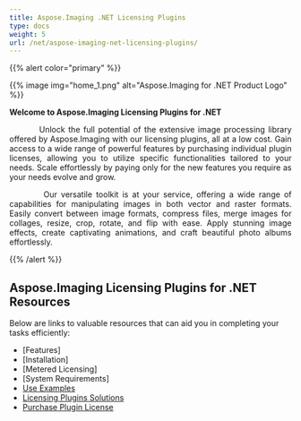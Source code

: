 ```yaml
---
title: Aspose.Imaging .NET Licensing Plugins
type: docs
weight: 5
url: /net/aspose-imaging-net-licensing-plugins/
---
```


{{% alert color="primary" %}}

{{% image img="home_1.png" alt="Aspose.Imaging for .NET Product Logo" %}}

**Welcome to Aspose.Imaging Licensing Plugins for .NET**

<p align='justify'>
&nbsp;&nbsp;&nbsp;&nbsp;&nbsp;&nbsp;&nbsp;&nbsp;
Unlock the full potential of the extensive image processing library offered by Aspose.Imaging with our licensing plugins, all at a low cost. Gain access to a wide range of powerful features by purchasing individual plugin licenses, allowing you to utilize specific functionalities tailored to your needs. Scale effortlessly by paying only for the new features you require as your needs evolve and grow.
</p>

<p align='justify'>
&nbsp;&nbsp;&nbsp;&nbsp;&nbsp;&nbsp;&nbsp;&nbsp;
Our versatile toolkit is at your service, offering a wide range of capabilities for manipulating images in both vector and raster formats. Easily convert between image formats, compress files, merge images for collages, resize, crop, rotate, and flip with ease. Apply stunning image effects, create captivating animations, and craft beautiful photo albums effortlessly.
</p>

{{% /alert %}}

## **Aspose.Imaging Licensing Plugins for .NET Resources**

Below are links to valuable resources that can aid you in completing your tasks efficiently:

- [Features]
- [Installation]
- [Metered Licensing]
- [System Requirements]
- [Use Examples](/imaging/net/plugins/developer-guide/use-examples/)
- [Licensing Plugins Solutions](https://products.aspose.org/imaging/)
- [Purchase Plugin License](https://purchase.aspose.org/buy)
